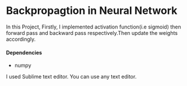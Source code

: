 # Backpropagtion in Neural Network
In this Project, Firstly, I implemented activation function(i.e sigmoid) then forward pass and backward pass respectively.Then update the weights accordingly.

#### Dependencies
* numpy

I used Sublime text editor. You can use any text editor.

